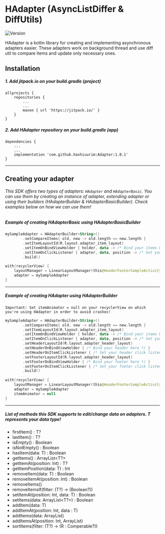 # HAdapter (AsyncListDiffer & DiffUtils)
![Version](https://img.shields.io/badge/version-1.0.1-green.svg)

HAdapter is a kotlin library for creating and implementing asynchronous adapters easier. These adapters work on background thread and use diff util to compare items and update only necessary ones.

## Installation

##### 1. Add jitpack.io on your build.gradle (project)

```
allprojects {
    repositories {
        ...
        ...
        maven { url 'https://jitpack.io/' }
    }
}
```

##### 2. Add HAdapter repository on your build.gradle (app)

```
dependencies {
    ...
    ...
    implementation 'com.github.haxhiuurim:Adapter:1.0.1'
}
```

---


## Creating your adapter

###### This SDK offers two types of adapters: `HAdapter` and `HAdapterBasic`. You can use them by creating an instance of adapter, extending adapter or using their builders (HAdapterBuilder & HAdapterBasicBuilder). Check examples below on how we can use them!  
  
  
  
  
  
##### Example of creating HAdapterBasic using HAdapterBasicBuilder
  
  
    
```kotlin
mySampleAdapter = HAdapterBuilder<String>()
        .setCompareItems{ old, new -> old.length == new.length }
        .setItemLayoutId(R.layout.adapter_item_layout)
        .setItemOnBindViewHolder { holder, data -> /* Bind your items here */ }
        .setItemOnClickListener { adapter, data, position -> /* Set your item click listener here */ }
        .build()
                
with(recyclerView) {
    layoutManager = LinearLayoutManager(this@HeaderFooterSampleActivity)
    adapter = mySampleAdapter
}
```
  
---

##### Example of creating HAdapter using HAdapterBuilder
  
`Important: Set itemAnimator = null on your recyclerView on which you're using HAdapter in order to avoid crashes!`  
    
```kotlin
mySampleAdapter = HAdapterBuilder<String>()
        .setCompareItems{ old, new -> old.length == new.length }
        .setItemLayoutId(R.layout.adapter_item_layout)
        .setItemOnBindViewHolder { holder, data -> /* Bind your items here */ }
        .setItemOnClickListener { adapter, data, position -> /* Set your item click listener here */ }
        .setHeaderLayoutId(R.layout.adapter_header_layout)
        .setHeaderOnBindViewHolder { /* Bind your header here */ }
        .setHeaderOnItemClickListener { /* Set your header click listener here */ }
        .setFooterLayoutId(R.layout.adapter_header_layout)
        .setFooterOnBindViewHolder { /* Bind your footer here */ }
        .setFooterOnItemClickListener { /* Set your footer click listener here */ }
        .build()
                
with(recyclerView) {
    layoutManager = LinearLayoutManager(this@HeaderFooterSampleActivity)
    adapter = mySampleAdapter
    itemAnimator = null
}
```

---

##### List of methods this SDK supports to edit/change data on adapters. T represents your data type!
 * firstItem() : T?
 * lastItem() : T?
 * isEmpty() : Boolean
 * isNotEmpty() : Boolean
 * hasItem(data: T) : Boolean
 * getItems() : ArrayList<T?>
 * getItemAt(position: Int) : T?
 * getItemPosition(data: T) : Int
 * removeItem(data: T) : Boolean
 * removeItemAt(position: Int) : Boolean
 * removeItems()
 * removeItemsIf(filter: (T?) -> (Boolean?))
 * setItemAt(position: Int, data: T) : Boolean
 * setItems(data: ArrayList<T?>) : Boolean
 * addItem(data: T)
 * addItemAt(position: Int, data : T)
 * addItems(data: ArrayList<T>)
 * addItemsAt(position: Int, ArrayList<T>)
 * sortItems(filter: (T?) -> (R : Comperable?))
